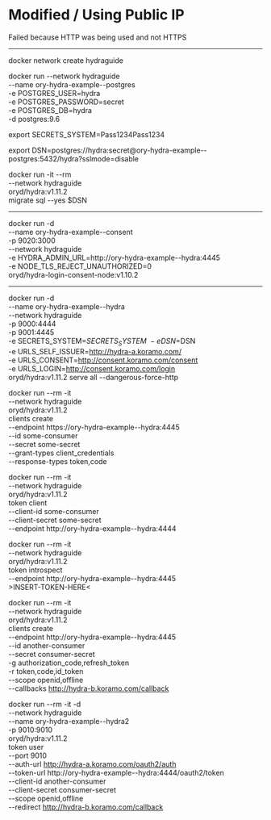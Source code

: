 # Modified / Using Public IP
Failed because HTTP was being used and not HTTPS

-----

docker network create hydraguide

docker run --network hydraguide \
  --name ory-hydra-example--postgres \
  -e POSTGRES_USER=hydra \
  -e POSTGRES_PASSWORD=secret \
  -e POSTGRES_DB=hydra \
  -d postgres:9.6

export SECRETS_SYSTEM=Pass1234Pass1234

export DSN=postgres://hydra:secret@ory-hydra-example--postgres:5432/hydra?sslmode=disable

docker run -it --rm \
  --network hydraguide \
  oryd/hydra:v1.11.2 \
  migrate sql --yes $DSN

-----

docker run -d \
  --name ory-hydra-example--consent \
  -p 9020:3000 \
  --network hydraguide \
  -e HYDRA_ADMIN_URL=http://ory-hydra-example--hydra:4445 \
  -e NODE_TLS_REJECT_UNAUTHORIZED=0 \
  oryd/hydra-login-consent-node:v1.10.2

-----


docker run -d \
  --name ory-hydra-example--hydra \
  --network hydraguide \
  -p 9000:4444 \
  -p 9001:4445 \
  -e SECRETS_SYSTEM=$SECRETS_SYSTEM \
  -e DSN=$DSN \
  -e URLS_SELF_ISSUER=http://hydra-a.koramo.com/ \
  -e URLS_CONSENT=http://consent.koramo.com/consent \
  -e URLS_LOGIN=http://consent.koramo.com/login \
  oryd/hydra:v1.11.2 serve all --dangerous-force-http

docker run --rm -it \
  --network hydraguide \
  oryd/hydra:v1.11.2 \
  clients create \
    --endpoint https://ory-hydra-example--hydra:4445 \
    --id some-consumer \
    --secret some-secret \
    --grant-types client_credentials \
    --response-types token,code

docker run --rm -it \
  --network hydraguide \
  oryd/hydra:v1.11.2 \
  token client \
    --client-id some-consumer \
    --client-secret some-secret \
    --endpoint http://ory-hydra-example--hydra:4444

docker run --rm -it \
  --network hydraguide \
  oryd/hydra:v1.11.2 \
  token introspect \
    --endpoint http://ory-hydra-example--hydra:4445 \
    >INSERT-TOKEN-HERE<

docker run --rm -it \
  --network hydraguide \
  oryd/hydra:v1.11.2 \
  clients create \
    --endpoint http://ory-hydra-example--hydra:4445 \
    --id another-consumer \
    --secret consumer-secret \
    -g authorization_code,refresh_token \
    -r token,code,id_token \
    --scope openid,offline \
    --callbacks http://hydra-b.koramo.com/callback

docker run --rm -it -d \
  --network hydraguide \
  --name ory-hydra-example--hydra2 \
  -p 9010:9010 \
  oryd/hydra:v1.11.2 \
  token user \
    --port 9010 \
    --auth-url http://hydra-a.koramo.com/oauth2/auth \
    --token-url http://ory-hydra-example--hydra:4444/oauth2/token \
    --client-id another-consumer \
    --client-secret consumer-secret \
    --scope openid,offline \
    --redirect http://hydra-b.koramo.com/callback

    